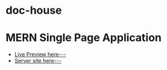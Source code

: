 # doc-house
# MERN Single Page Application


- [Live Preview here---](https://recap-firebase-a1915.firebaseapp.com)
- [Server site here---](https://github.com/jihad-hossain1/doc-house-server)
